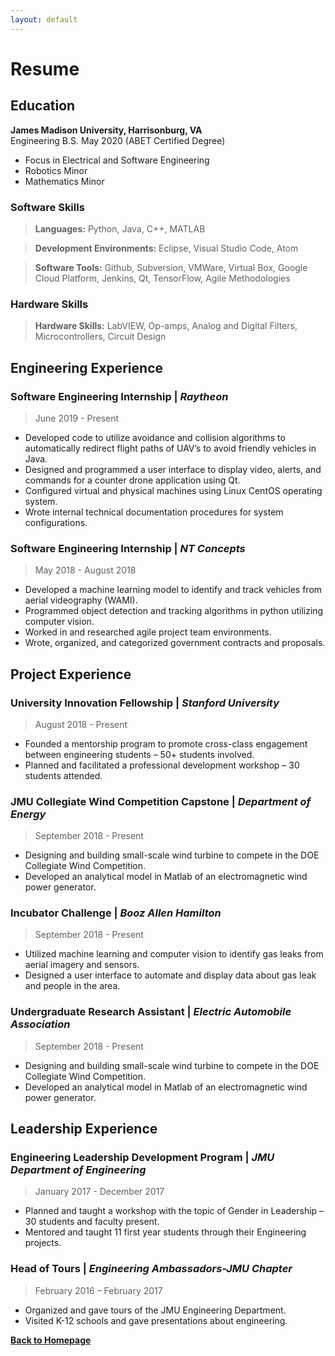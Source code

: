 ```yaml
---
layout: default
---
```


# Resume
## Education
**James Madison University, Harrisonburg, VA** <br>
Engineering B.S. May 2020 (ABET Certified Degree)
* Focus in Electrical and Software Engineering
* Robotics Minor
* Mathematics Minor 

### Software Skills
> **Languages:** Python, Java, C++, MATLAB

> **Development Environments:** Eclipse, Visual Studio Code, Atom

> **Software Tools:** Github, Subversion, VMWare, Virtual Box, Google Cloud Platform, Jenkins, Qt, TensorFlow, Agile Methodologies

### Hardware Skills
> **Hardware Skills:** LabVIEW, Op-amps, Analog and Digital Filters, Microcontrollers, Circuit Design

## Engineering Experience

### Software Engineering Internship | _Raytheon_
> June 2019 - Present
* Developed code to utilize avoidance and collision algorithms to automatically redirect flight paths of UAV’s to avoid friendly vehicles in Java.
* Designed and programmed a user interface to display video, alerts, and commands for a counter drone application using Qt.
* Configured virtual and physical machines using Linux CentOS operating system.
* Wrote internal technical documentation procedures for system configurations.



### Software Engineering Internship | _NT Concepts_
> May 2018 - August 2018
* Developed a machine learning model to identify and track vehicles from aerial videography (WAMI).
* Programmed object detection and tracking algorithms in python utilizing computer vision.
* Worked in and researched agile project team environments.
* Wrote, organized, and categorized government contracts and proposals.



## Project Experience

### University Innovation Fellowship | _Stanford University_
> August 2018 - Present
* Founded a mentorship program to promote cross-class engagement between engineering students – 50+ students involved.
* Planned and facilitated a professional development workshop – 30 students attended.


### JMU Collegiate Wind Competition Capstone | _Department of Energy_
> September 2018 - Present
* Designing and building small-scale wind turbine to compete in the DOE Collegiate Wind Competition.
* Developed an analytical model in Matlab of an electromagnetic wind power generator.


### Incubator Challenge | _Booz Allen Hamilton_
> September 2018 - Present
* Utilized machine learning and computer vision to identify gas leaks from aerial imagery and sensors.
* Designed a user interface to automate and display data about gas leak and people in the area.

### Undergraduate Research Assistant | _Electric Automobile Association_
> September 2018 - Present
* Designing and building small-scale wind turbine to compete in the DOE Collegiate Wind Competition.
* Developed an analytical model in Matlab of an electromagnetic wind power generator.



## Leadership Experience

### Engineering Leadership Development Program | _JMU Department of Engineering_
> January 2017 - December 2017
* Planned and taught a workshop with the topic of Gender in Leadership – 30 students and faculty present.
* Mentored and taught 11 first year students through their Engineering projects.


### Head of Tours | _Engineering Ambassadors-JMU Chapter_
> February 2016 – February 2017 
* Organized and gave tours of the JMU Engineering Department.
* Visited K-12 schools and gave presentations about engineering.

**[Back to Homepage](./)**
